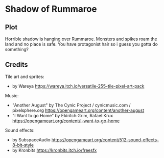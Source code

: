 # Shadow of Rummaroe

## Plot

Horrible shadow is hanging over Rummaroe. Monsters and spikes roam the land and no place is safe. You have protagonist hair so i guess you gotta do something?

## Credits

Tile art and sprites:

- by Wareya https://wareya.itch.io/versatile-255-tile-pixel-art-pack

Music:

- "Another August" by The Cynic Project / cynicmusic.com / pixelsphere.org https://opengameart.org/content/another-august
- "I Want to go Home" by Eldritch Grim, Rafael Krux https://opengameart.org/content/i-want-to-go-home

Sound effects:

- by SubspaceAudio https://opengameart.org/content/512-sound-effects-8-bit-style
- by Kronbits https://kronbits.itch.io/freesfx
